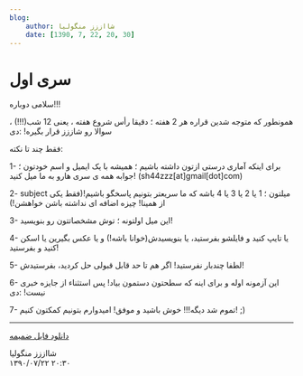 ```yaml
---
blog:
    author: شااززز منگولیا
    date: [1390, 7, 22, 20, 30]
---
```

# سری اول

<div class="cnt">
سلامی دوباره!!!<p></p>
<p>همونطور که متوجه شدین قراره هر 2 هفته ؛ دقیقا رأس شروع هفته ، یعنی 12 شب(!!!) ، سوالا رو شاززز قرار بگیره! :دی</p>
<p>فقط چند تا نکته:</p>
<p>1- برای اینکه آماری درستی ازتون داشته باشیم ؛ همیشه با یک ایمیل و اسم خودتون ؛ جوابه همه ی سری هارو به ما میل کنید! (sh44zzz[at]gmail[dot]com)</p>
<p>2- subject میلتون ؛ 1 یا 2 یا 3 یا 4 باشه که ما سریعتر بتونیم پاسخگو باشیم!(فقط یکی از همینا! چیزه اضافه ای نداشته باشن خواهشن!)</p>
<p>3- این میل اولتونه ؛ توش مشخصاتتون رو بنویسید!</p>
<p>4- یا تایپ کنید و فایلشو بفرستید، یا بنویسیدش(خوانا باشه!) و یا عکس بگیرین یا اسکن کنید و بفرستید!</p>
<p>5- لطفا چندبار نفرستید! اگر هم تا حد قابل قبولی حل کردید، بفرستیدش!</p>
<p>6- این آزمونه اوله و برای اینه که سطحتون دستمون بیاد! پس استثناء از جایزه خبری نیست! :دی</p>
<p>7- تموم شد دیگه!!! خوش باشید و موفق! امیدوارم بتونیم کمکتون کنیم! ;)</p>
<p></p>
<hr/>
<a href="http://s2.picofile.com/file/7159173545/%D8%B3%D8%B1%DB%8C_%D8%A7%D9%88%D9%84_1_3.pdf.html" target="_blank" title="سری اول">دانلود فایل ضمیمه</a><p></p>
</div>

<div class="blog-info">
    <div class="blog-author">شااززز منگولیا</div>
    <div class="blog-date">۱۳۹۰/۰۷/۲۲ ۲۰:۳۰</div>
</div>

